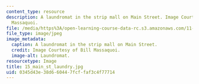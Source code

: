 ```yaml
---
content_type: resource
description: A laundromat in the strip mall on Main Street. Image Courtesy of Bill
  Massaquoi.
file: /media/https%3A/open-learning-course-data-rc.s3.amazonaws.com/11-945-springfield-studio-fall-2005/0345d43e38d660447fcffaf3c4f77714_15_main_st_laundry.jpg
file_type: image/jpeg
image_metadata:
  caption: A laundromat in the strip mall on Main Street.
  credit: Image Courtesy of Bill Massaquoi.
  image-alt: Laundromat.
resourcetype: Image
title: 15_main_st_laundry.jpg
uid: 0345d43e-38d6-6044-7fcf-faf3c4f77714
---
```

